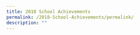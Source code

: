 ```yaml
---
title: 2018 School Achievements
permalink: /2018-School-Achievements/permalink/
description: ""
---
```

